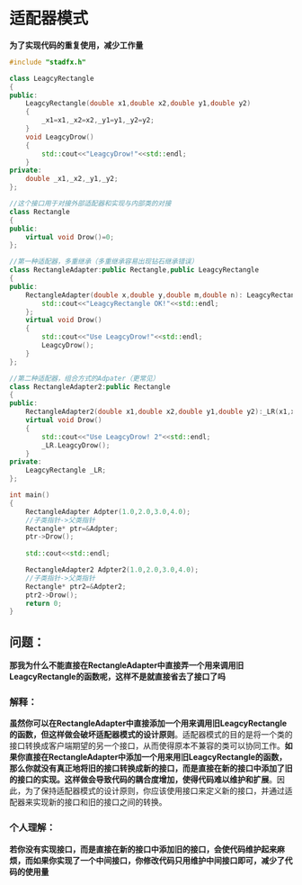 # 适配器模式

**为了实现代码的重复使用，减少工作量**

```C++
#include "stadfx.h"

class LeagcyRectangle
{
public:
    LeagcyRectangle(double x1,double x2,double y1,double y2)
    {
        _x1=x1,_x2=x2,_y1=y1,_y2=y2;
    }
    void LeagcyDrow()
    {
        std::cout<<"LeagcyDrow!"<<std::endl;
    }
private:
    double _x1,_x2,_y1,_y2;
};

//这个接口用于对接外部适配器和实现与内部类的对接
class Rectangle
{
public:
    virtual void Drow()=0;
};

//第一种适配器，多重继承（多重继承容易出现钻石继承错误）
class RectangleAdapter:public Rectangle,public LeagcyRectangle
{
public:
    RectangleAdapter(double x,double y,double m,double n): LeagcyRectangle(x,y, m,n){
        std::cout<<"LeagcyRectangle OK!"<<std::endl;
    };
    virtual void Drow()
    {
        std::cout<<"Use LeagcyDrow!"<<std::endl;
        LeagcyDrow();
    }
};

//第二种适配器，组合方式的Adpater（更常见）
class RectangleAdapter2:public Rectangle
{
public:
    RectangleAdapter2(double x1,double x2,double y1,double y2):_LR(x1,x2,y1,y2){;}
    virtual void Drow()
    {
        std::cout<<"Use LeagcyDrow! 2"<<std::endl;
        _LR.LeagcyDrow();
    }
private:
    LeagcyRectangle _LR;
};

int main()
{
    RectangleAdapter Adpter(1.0,2.0,3.0,4.0);
    //子类指针->父类指针
    Rectangle* ptr=&Adpter;
    ptr->Drow();
    
    std::cout<<std::endl;

    RectangleAdapter2 Adpter2(1.0,2.0,3.0,4.0);
    //子类指针->父类指针
    Rectangle* ptr2=&Adpter2;
    ptr2->Drow();
    return 0;
}
```

## 问题：

**那我为什么不能直接在RectangleAdapter中直接弄一个用来调用旧LeagcyRectangle的函数呢，这样不是就直接省去了接口了吗**

### 解释：

**虽然你可以在RectangleAdapter中直接添加一个用来调用旧LeagcyRectangle的函数，但这样做会破坏适配器模式的设计原则**。适配器模式的目的是将一个类的接口转换成客户端期望的另一个接口，从而使得原本不兼容的类可以协同工作。**如果你直接在RectangleAdapter中添加一个用来用旧LeagcyRectangle的函数，那么你就没有真正地将旧的接口转换成新的接口，而是直接在新的接口中添加了旧的接口的实现。这样做会导致代码的耦合度增加，使得代码难以维护和扩展**。因此，为了保持适配器模式的设计原则，你应该使用接口来定义新的接口，并通过适配器来实现新的接口和旧的接口之间的转换。

### 个人理解：

**若你没有实现接口，而是直接在新的接口中添加旧的接口，会使代码维护起来麻烦，而如果你实现了一个中间接口，你修改代码只用维护中间接口即可，减少了代码的使用量**
